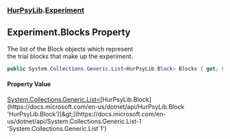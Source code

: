### [HurPsyLib](HurPsyLib.md 'HurPsyLib').[Experiment](HurPsyLib.Experiment.md 'HurPsyLib.Experiment')

## Experiment.Blocks Property

The list of the Block objects which represent  
the trial blocks that make up the experiment.

```csharp
public System.Collections.Generic.List<HurPsyLib.Block> Blocks { get; set; }
```

#### Property Value
[System.Collections.Generic.List&lt;](https://docs.microsoft.com/en-us/dotnet/api/System.Collections.Generic.List-1 'System.Collections.Generic.List`1')[HurPsyLib.Block](https://docs.microsoft.com/en-us/dotnet/api/HurPsyLib.Block 'HurPsyLib.Block')[&gt;](https://docs.microsoft.com/en-us/dotnet/api/System.Collections.Generic.List-1 'System.Collections.Generic.List`1')